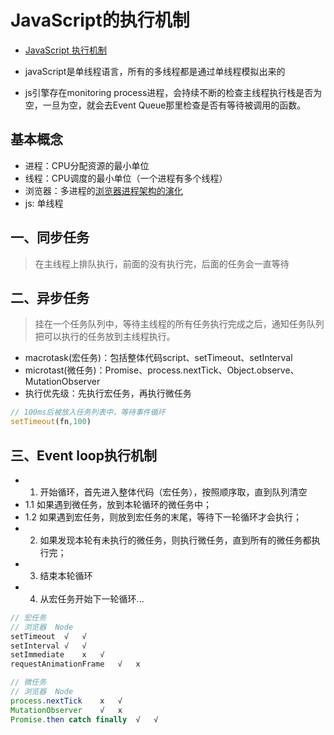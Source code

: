 # JavaScript的执行机制

- [JavaScript 执行机制](https://juejin.im/post/59e85eebf265da430d571f89)

- javaScript是单线程语言，所有的多线程都是通过单线程模拟出来的
- js引擎存在monitoring process进程，会持续不断的检查主线程执行栈是否为空，一旦为空，就会去Event Queue那里检查是否有等待被调用的函数。

## 基本概念
- 进程：CPU分配资源的最小单位
- 线程：CPU调度的最小单位（一个进程有多个线程）
- 浏览器：多进程的[浏览器进程架构的演化](https://juejin.im/post/5df1e10cf265da33f34b3243)
- js: 单线程


## 一、同步任务
> 在主线程上排队执行，前面的没有执行完，后面的任务会一直等待


## 二、异步任务
> 挂在一个任务队列中，等待主线程的所有任务执行完成之后，通知任务队列把可以执行的任务放到主线程执行。

- macrotask(宏任务)：包括整体代码script、setTimeout、setInterval
- microtast(微任务)：Promise、process.nextTick、Object.observe、MutationObserver
- 执行优先级：先执行宏任务，再执行微任务

```js
// 100ms后被放入任务列表中，等待事件循环
setTimeout(fn,100)
```

## 三、Event loop执行机制

- 1. 开始循环，首先进入整体代码（宏任务），按照顺序取，直到队列清空
- 1.1 如果遇到微任务，放到本轮循环的微任务中；
- 1.2 如果遇到宏任务，则放到宏任务的末尾，等待下一轮循环才会执行；
- 2. 如果发现本轮有未执行的微任务，则执行微任务，直到所有的微任务都执行完；
- 3. 结束本轮循环
- 4. 从宏任务开始下一轮循环...

```js
// 宏任务
// 浏览器	Node
setTimeout	√	√
setInterval	√	√
setImmediate	x	√
requestAnimationFrame	√	x

// 微任务
// 浏览器	Node
process.nextTick	x	√
MutationObserver	√	x
Promise.then catch finally	√	√
```